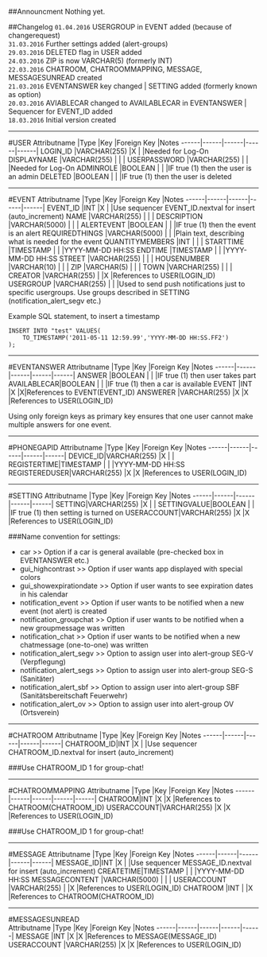 ##Announcment
Nothing yet.

##Changelog
`01.04.2016` USERGROUP in EVENT added (because of changerequest)  
`31.03.2016` Further settings added (alert-groups)  
`29.03.2016` DELETED flag in USER added  
`24.03.2016` ZIP is now VARCHAR(5) (formerly INT)  
`22.03.2016` CHATROOM, CHATROOMMAPPING, MESSAGE, MESSAGESUNREAD created  
`21.03.2016` EVENTANSWER key changed | SETTING added (formerly known as option)  
`20.03.2016` AVIABLECAR changed to AVAILABLECAR in EVENTANSWER | Sequencer for EVENT_ID added   
`18.03.2016` Initial version created   

----------------------------------------------

#USER
Attributname 		|Type    |Key     |Foreign Key  |Notes
------|------|------|------|------|
LOGIN_ID 		  |VARCHAR(255)	|X |  |Needed for Log-On
DISPLAYNAME		|VARCHAR(255)	|  |  |
USERPASSWORD	|VARCHAR(255)	|  |  |Needed for Log-On
ADMINROLE     |BOOLEAN      |  |  |IF true (1) then the user is an admin
DELETED     |BOOLEAN      |  |  |IF true (1) then the user is deleted

----------------------------------------------

#EVENT
Attributname 		|Type    |Key     |Foreign Key  |Notes
------|------|------|------|------|
EVENT_ID 		  |INT	|X |  |Use sequencer EVENT_ID.nextval for insert (auto_increment)
NAME		|VARCHAR(255)	|  |  |
DESCRIPTION	|VARCHAR(5000)	|  |  |
ALERTEVENT     |BOOLEAN      |  |  |IF true (1) then the event is an alert
REQUIREDTHINGS		|VARCHAR(5000)	|  |  |Plain text, describing what is needed for the event
QUANTITYMEMBERS	|INT	|  |  |
STARTTIME     |TIMESTAMP      |  |  |YYYY-MM-DD HH:SS
ENDTIME		|TIMESTAMP	|  |  |YYYY-MM-DD HH:SS
STREET	|VARCHAR(255)	|  |  |
HOUSENUMBER     |VARCHAR(10)      |  |  |
ZIP		|VARCHAR(5)	|  |  |
TOWN	|VARCHAR(255)	|  |  |
CREATOR     |VARCHAR(255)    |  |X  |References to USER(LOGIN_ID)
USERGROUP     |VARCHAR(255)    |  |   |Used to send push notifications just to specific usergroups. Use groups described in SETTING (notification_alert_segv etc.)

Example SQL statement, to insert a timestamp  
```
INSERT INTO "test" VALUES(  
    TO_TIMESTAMP('2011-05-11 12:59.99','YYYY-MM-DD HH:SS.FF2') 
);
```

----------------------------------------------

#EVENTANSWER
Attributname 		|Type    |Key     |Foreign Key  |Notes
------|------|------|------|------|
ANSWER		|BOOLEAN	|  |  |IF true (1) then user takes part
AVAILABLECAR|BOOLEAN	|  |  |IF true (1) then a car is available
EVENT	|INT	|X |X|References to EVENT(EVENT_ID)
ANSWERER     |VARCHAR(255)      |X |X |References to USER(LOGIN_ID)

Using only foreign keys as primary key ensures that one user cannot make multiple answers for one event.

----------------------------------------------

#PHONEGAPID
Attributname 		|Type    |Key     |Foreign Key  |Notes
------|------|------|------|------|
DEVICE_ID|VARCHAR(255)	|X |  |
REGISTERTIME|TIMESTAMP	|  |  |YYYY-MM-DD HH:SS
REGISTEREDUSER|VARCHAR(255)	|X |X |References to USER(LOGIN_ID)

----------------------------------------------

#SETTING
Attributname 		|Type    |Key     |Foreign Key  |Notes
------|------|------|------|------|
SETTING|VARCHAR(255)	|X |  |
SETTINGVALUE|BOOLEAN	|  |  |IF true (1) then setting is turned on
USERACCOUNT|VARCHAR(255)	|X |X |References to USER(LOGIN_ID)

###Name convention for settings:  
* car >> Option if a car is general available (pre-checked box in EVENTANSWER etc.)
* gui_highcontrast >> Option if user wants app displayed with special colors
* gui_showexpirationdate >> Option if user wants to see expiration dates in his calendar
* notification_event >> Option if user wants to be notified when a new event (not alert) is created
* notification_groupchat >> Option if user wants to be notified when a new groupmessage was written
* notification_chat >> Option if user wants to be notified when a new chatmessage (one-to-one) was written
* notification_alert_segv >> Option to assign user into alert-group SEG-V (Verpflegung)
* notification_alert_segs >> Option to assign user into alert-group SEG-S (Sanitäter)
* notification_alert_sbf >> Option to assign user into alert-group SBF (Sanitätsbereitschaft Feuerwehr)
* notification_alert_ov >> Option to assign user into alert-group OV (Ortsverein)

----------------------------------------------

#CHATROOM
Attributname 		|Type    |Key     |Foreign Key  |Notes
------|------|------|------|------|
CHATROOM_ID|INT	|X |  |Use sequencer CHATROOM_ID.nextval for insert (auto_increment)

###Use CHATROOM_ID 1 for group-chat!

----------------------------------------------

#CHATROOMMAPPING
Attributname 		|Type    |Key     |Foreign Key  |Notes
------|------|------|------|------|
CHATROOM|INT	|X |X |References to CHATROOM(CHATROOM_ID)
USERACCOUNT|VARCHAR(255)	|X |X |References to USER(LOGIN_ID)

###Use CHATROOM_ID 1 for group-chat!

----------------------------------------------

#MESSAGE
Attributname 		|Type    |Key     |Foreign Key  |Notes
------|------|------|------|------|
MESSAGE_ID|INT	|X |  |Use sequencer MESSAGE_ID.nextval for insert (auto_increment)
CREATETIME|TIMESTAMP	|  |  |YYYY-MM-DD HH:SS
MESSAGECONTENT |VARCHAR(5000)	|  |  |
USERACCOUNT |VARCHAR(255)	|  |X |References to USER(LOGIN_ID)
CHATROOM |INT	|  |X |References to CHATROOM(CHATROOM_ID)

----------------------------------------------

#MESSAGESUNREAD  
Attributname 		|Type    |Key     |Foreign Key  |Notes
------|------|------|------|------|
MESSAGE |INT	|X  |X |References to MESSAGE(MESSAGE_ID)
USERACCOUNT |VARCHAR(255)	|X |X |References to USER(LOGIN_ID)
